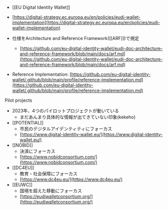 - [[EU Digital Identity Wallet]]
- [https://digital-strategy.ec.europa.eu/en/policies/eudi-wallet-implementation](https://digital-strategy.ec.europa.eu/en/policies/eudi-wallet-implementation)

- 仕様をArchitecture and Reference Framework([[ARF]])で規定
	- [https://github.com/eu-digital-identity-wallet/eudi-doc-architecture-and-reference-framework/blob/main/docs/arf.md](https://github.com/eu-digital-identity-wallet/eudi-doc-architecture-and-reference-framework/blob/main/docs/arf.md)
- Reference Implementation: [https://github.com/eu-digital-identity-wallet/.github/blob/main/profile/reference-implementation.md](https://github.com/eu-digital-identity-wallet/.github/blob/main/profile/reference-implementation.md)

Pilot projects
- 2023年、4つのパイロットプロジェクトが動いている
	- まだあんまり具体的な情報が出てきていない印象(kekeho)
- [[POTENTIAL]]
	- 市民のデジタルアイデンティティにフォーカス
	- [https://www.digital-identity-wallet.eu/](https://www.digital-identity-wallet.eu/)
- [[NOBID]]
	- 決済にフォーカス
	- [https://www.nobidconsortium.com/](https://www.nobidconsortium.com/)
- [[DC4EU]]
	- 教育・社会保障にフォーカス
	- [https://www.dc4eu.eu/](https://www.dc4eu.eu/)
- [[EUWC]]
	- 国境を超えた移動にフォーカス
	- [https://eudiwalletconsortium.org/](https://eudiwalletconsortium.org/)
